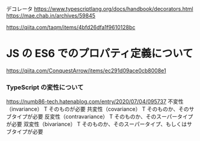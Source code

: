 デコレータ
https://www.typescriptlang.org/docs/handbook/decorators.html
https://mae.chab.in/archives/59845

https://qiita.com/taqm/items/4bfd26dfa1f9610128bc

# JS の ES6 でのプロパティ定義について

https://qiita.com/ConquestArrow/items/ec291d09ace0cb8008e1

### TypeScript の変性について

https://numb86-tech.hatenablog.com/entry/2020/07/04/095737
不変性（invariance） T そのものが必要
共変性（covariance） T そのものか、そのサブタイプが必要
反変性（contravariance） T そのものか、そのスーパータイプが必要
双変性（bivariance） T そのものか、そのスーパータイプ、もしくはサブタイプが必要
